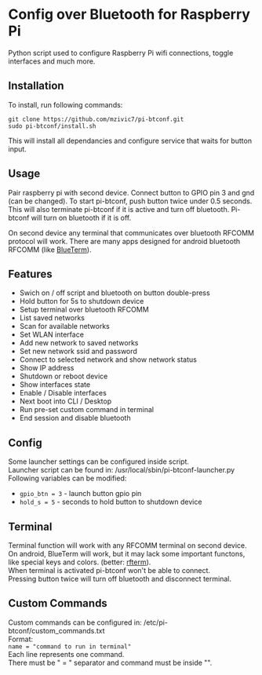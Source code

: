 # Config over Bluetooth for Raspberry Pi
Python script used to configure Raspberry Pi wifi connections, toggle interfaces and much more.

## Installation
To install, run following commands:
```
git clone https://github.com/mzivic7/pi-btconf.git
sudo pi-btconf/install.sh
```
This will install all dependancies and configure service that waits for button input.

## Usage
Pair raspberry pi with second device.
Connect button to GPIO pin 3 and gnd (can be changed).
To start pi-btconf, push button twice under 0.5 seconds. This will also terminate pi-btconf if it is active and turn off bluetooth.
Pi-btconf will turn on bluetooth if it is off.

On second device any terminal that communicates over bluetooth RFCOMM protocol will work.
There are many apps designed for android bluetooth RFCOMM (like [BlueTerm](https://play.google.com/store/apps/details?id=es.pymasde.blueterm)).

## Features
 - Swich on / off script and bluetooth on button double-press
 - Hold button for 5s to shutdown device
 - Setup terminal over bluetooth RFCOMM
 - List saved networks
 - Scan for available networks
 - Set WLAN interface
 - Add new network to saved networks
 - Set new network ssid and password
 - Connect to selected network and show network status
 - Show IP address
 - Shutdown or reboot device
 - Show interfaces state
 - Enable / Disable interfaces
 - Next boot into CLI / Desktop
 - Run pre-set custom command in terminal
 - End session and disable bluetooth

## Config
Some launcher settings can be configured inside script.  
Launcher script can be found in: /usr/local/sbin/pi-btconf-launcher.py  
Following variables can be modified:
- `gpio_btn = 3`   - launch button gpio pin
- `hold_s = 5`   - seconds to hold button to shutdown device

## Terminal

Terminal function will work with any RFCOMM terminal on second device. 
On android, BlueTerm will work, but it may lack some important functons, like special keys and colors. (better: [rfterm](https://github.com/hxxr/rfterm)).  
When terminal is activated pi-btconf won't be able to connect.  
Pressing button twice will turn off bluetooth and disconnect terminal.

## Custom Commands
Custom commands can be configured in: /etc/pi-btconf/custom_commands.txt  
Format:  
`name = "command to run in terminal"`  
Each line represents one command.  
There must be " = " separator and command must be inside "".
